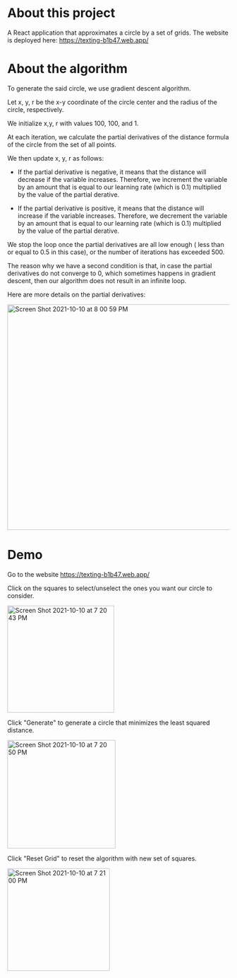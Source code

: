 # About this project

A React application that approximates a circle by a set of grids. The website is deployed here: https://texting-b1b47.web.app/

# About the algorithm 

To generate the said circle, we use gradient descent algorithm. 

Let x, y, r be the x-y coordinate of the circle center and the radius of the circle, respectively. 

We initialize x,y, r with values 100, 100, and 1. 

At each iteration, we calculate the partial derivatives of the distance formula of the circle from the set of all points. 

We then update x, y, r as follows:

- If the partial derivative is negative, it means that the distance will decrease if the variable increases. Therefore, we increment the variable by an amount that is equal to our learning rate (which is 0.1) multiplied by the value of the partial derative.

- If the partial derivative is positive, it means that the distance will increase if the variable increases. Therefore, we decrement the variable by an amount that is equal to our learning rate (which is 0.1) multiplied by the value of the partial derative. 

We stop the loop once the partial derivatives are all low enough ( less than or equal to 0.5 in this case), or the number of iterations has exceeded 500. 

The reason why we have a second condition is that, in case the partial derivatives do not converge to 0, which sometimes happens in gradient descent, then our algorithm does not result in an infinite loop. 

Here are more details on the partial derivatives: 

<img width="510" alt="Screen Shot 2021-10-10 at 8 00 59 PM" src="https://user-images.githubusercontent.com/54921286/136717276-61b6fcc9-3dd8-49eb-a245-bbfa983b7d24.png">



# Demo 
Go to the website https://texting-b1b47.web.app/

Click on the squares to select/unselect the ones you want our circle to consider.

<img width="242" alt="Screen Shot 2021-10-10 at 7 20 43 PM" src="https://user-images.githubusercontent.com/54921286/136716168-4674e539-072e-434d-9477-c052663876bf.png">

Click "Generate" to generate a circle that minimizes the least squared distance. 

<img width="245" alt="Screen Shot 2021-10-10 at 7 20 50 PM" src="https://user-images.githubusercontent.com/54921286/136716132-a53ceb72-8b4f-41f3-b3e7-5b5f0983d40b.png">

Click "Reset Grid" to reset the algorithm with new set of squares.

<img width="232" alt="Screen Shot 2021-10-10 at 7 21 00 PM" src="https://user-images.githubusercontent.com/54921286/136716133-4938cd66-7d84-4c1b-88d4-a43e0feb6a17.png">

